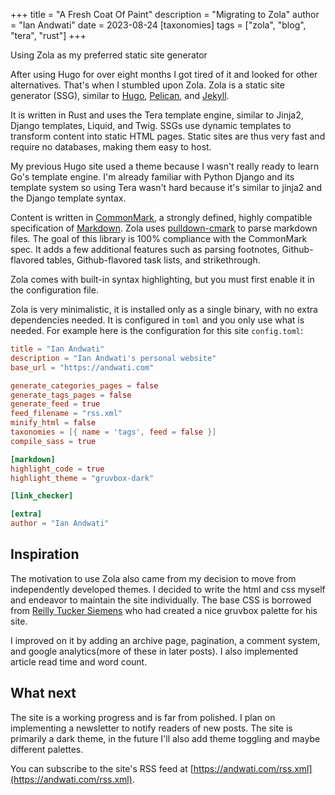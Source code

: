 +++
title = "A Fresh Coat Of Paint"
description = "Migrating to Zola"
author = "Ian Andwati"
date = 2023-08-24
[taxonomies]
tags = ["zola", "blog", "tera", "rust"]
+++

Using Zola as my preferred static site generator

<!-- more -->

After using Hugo for over eight months I got tired of it and looked for other alternatives. That's when I stumbled upon Zola. Zola is a static site generator (SSG), similar to [Hugo](https://gohugo.io/), [Pelican](https://blog.getpelican.com/), and [Jekyll](https://jekyllrb.com/).

It is written in Rust and uses the Tera template engine, similar to Jinja2, Django templates, Liquid, and Twig. SSGs use dynamic templates to transform content into static HTML pages. Static sites are thus very fast and require no databases, making them easy to host.

My previous Hugo site used a theme because I wasn't really ready to learn Go's template engine. I'm already familiar with Python Django and its template system so using Tera wasn't hard because it's similar to jinja2 and the Django template syntax.

Content is written in [CommonMark](https://commonmark.org/), a strongly defined, highly compatible specification of [Markdown](https://www.markdownguide.org/). Zola uses [pulldown-cmark](https://github.com/raphlinus/pulldown-cmark#pulldown-cmark) to parse markdown files. The goal of this library is 100% compliance with the CommonMark spec. It adds a few additional features such as parsing footnotes, Github-flavored tables, Github-flavored task lists, and strikethrough.

Zola comes with built-in syntax highlighting, but you must first enable it in the configuration file.

Zola is very minimalistic, it is installed only as a single binary, with no extra dependencies needed. It is configured in `toml` and you only use what is needed. For example here is the configuration for this site `config.toml`:

```toml
title = "Ian Andwati"
description = "Ian Andwati's personal website"
base_url = "https://andwati.com"

generate_categories_pages = false
generate_tags_pages = false
generate_feed = true
feed_filename = "rss.xml"
minify_html = false
taxonomies = [{ name = 'tags', feed = false }]
compile_sass = true

[markdown]
highlight_code = true
highlight_theme = "gruvbox-dark"

[link_checker]

[extra]
author = "Ian Andwati"
```

## Inspiration

The motivation to use Zola also came from my decision to move from independently developed themes. I decided to write the html and css myself and endeavor to maintain the site individually. The base CSS is borrowed from [Reilly Tucker Siemens](https://tuckersiemens.com/) who had created a nice gruvbox palette for his site.

I improved on it by adding an archive page, pagination, a comment system, and google analytics(more of these in later posts). I also implemented article read time and word count.

## What next

The site is a working progress and is far from polished. I plan on implementing a newsletter to notify readers of new posts. The site is primarily a dark theme, in the future I'll also add theme toggling and maybe different palettes.

You can subscribe to the site's RSS feed at [https://andwati.com/rss.xml](https://andwati.com/rss.xml).